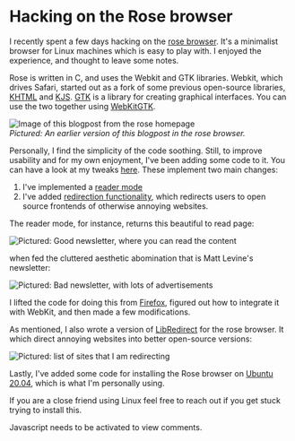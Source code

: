 Hacking on the Rose browser
===========================

I recently spent a few days hacking on the [rose browser](https://github.com/mini-rose/rose). It's a minimalist browser for Linux machines which is easy to play with. I enjoyed the experience, and thought to leave some notes.

Rose is written in C, and uses the Webkit and GTK libraries. Webkit, which drives Safari, started out as a fork of some previous open-source libraries, [KHTML](https://en.wikipedia.org/wiki/KHTML) and [KJS](https://en.wikipedia.org/wiki/KJS_%28software%29). [GTK](https://en.wikipedia.org/wiki/GTK) is a library for creating graphical interfaces. You can use the two together using [WebKitGTK](https://webkitgtk.org/).

![Image of this blogpost from the rose homepage](https://i.imgur.com/0sVCaN7.png)
*<br>Pictured: An earlier version of this blogpost in the rose browser.*

Personally, I find the simplicity of the code soothing. Still, to improve usability and for my own enjoyment, I've been adding some code to it. You can have a look at my tweaks [here](https://github.com/NunoSempere/rose-browser). These implement two main changes:

1. I've implemented a [reader mode](https://github.com/NunoSempere/rose-browser/tree/personal/plugins/readability)
2. I've added [redirection functionality](https://github.com/NunoSempere/rose-browser/tree/personal/plugins/libre_redirect), which redirects users to open source frontends of otherwise annoying websites.

The reader mode, for instance, returns this beautiful to read page:

![Pictured: Good newsletter, where you can read the content](https://i.imgur.com/ExEoWqq.png)

when fed the cluttered aesthetic abomination that is Matt Levine's newsletter:

![Pictured: Bad newsletter, with lots of advertisements](https://i.imgur.com/uRDsnXB.png)

I lifted the code for doing this from [Firefox](https://github.com/mozilla/readability), figured out how to integrate it with WebKit, and then made a few modifications.

As mentioned, I also wrote a version of [LibRedirect](https://libredirect.codeberg.page/) for the rose browser. It which direct annoying websites into better open-source versions:

![Pictured: list of sites that I am redirecting](https://i.imgur.com/NRo9wrF.png)

Lastly, I've added some code for installing the Rose browser on [Ubuntu 20.04](https://github.com/NunoSempere/rose-browser/raw/personal/rose), which is what I'm personally using. 

If you are a close friend using Linux feel free to reach out if you get stuck trying to install this.


<p><section id="isso-thread">
  <noscript>Javascript needs to be activated to view comments.</noscript>
</section></p>
